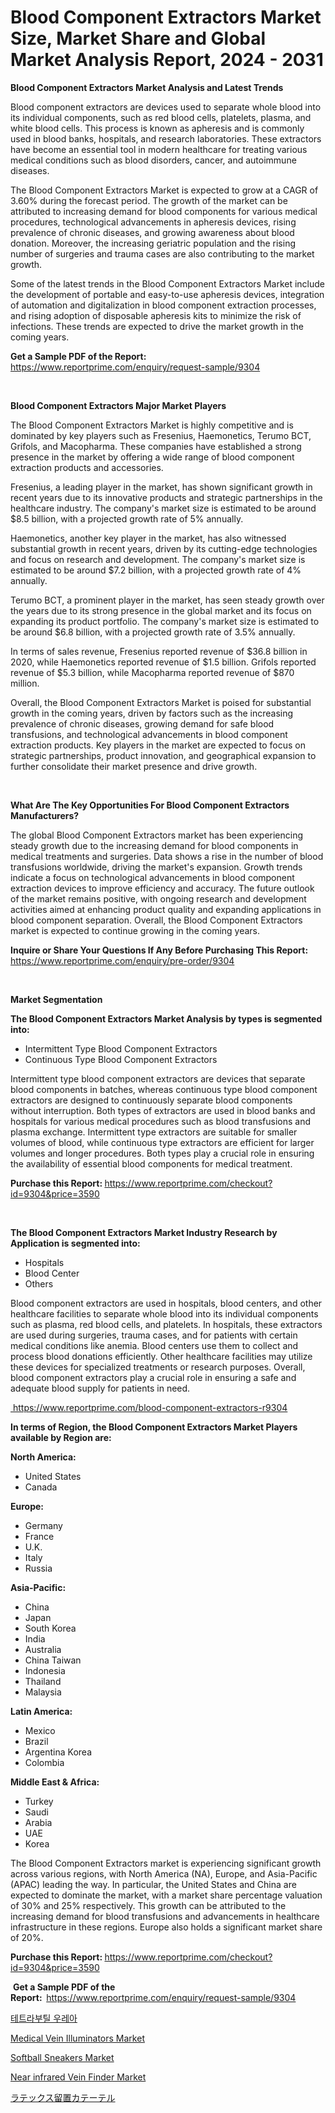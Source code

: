 <p><h1>Blood Component Extractors Market Size, Market Share and Global Market Analysis Report, 2024 - 2031</h1></p><p><strong>Blood Component Extractors Market Analysis and Latest Trends</strong></p>
<p><p>Blood component extractors are devices used to separate whole blood into its individual components, such as red blood cells, platelets, plasma, and white blood cells. This process is known as apheresis and is commonly used in blood banks, hospitals, and research laboratories. These extractors have become an essential tool in modern healthcare for treating various medical conditions such as blood disorders, cancer, and autoimmune diseases.</p><p>The Blood Component Extractors Market is expected to grow at a CAGR of 3.60% during the forecast period. The growth of the market can be attributed to increasing demand for blood components for various medical procedures, technological advancements in apheresis devices, rising prevalence of chronic diseases, and growing awareness about blood donation. Moreover, the increasing geriatric population and the rising number of surgeries and trauma cases are also contributing to the market growth.</p><p>Some of the latest trends in the Blood Component Extractors Market include the development of portable and easy-to-use apheresis devices, integration of automation and digitalization in blood component extraction processes, and rising adoption of disposable apheresis kits to minimize the risk of infections. These trends are expected to drive the market growth in the coming years.</p></p>
<p><strong>Get a Sample PDF of the Report:&nbsp;</strong> <a href="https://www.reportprime.com/enquiry/request-sample/9304">https://www.reportprime.com/enquiry/request-sample/9304</a></p>
<p>&nbsp;</p>
<p><strong>Blood Component Extractors Major Market Players</strong></p>
<p><p>The Blood Component Extractors Market is highly competitive and is dominated by key players such as Fresenius, Haemonetics, Terumo BCT, Grifols, and Macopharma. These companies have established a strong presence in the market by offering a wide range of blood component extraction products and accessories.</p><p>Fresenius, a leading player in the market, has shown significant growth in recent years due to its innovative products and strategic partnerships in the healthcare industry. The company's market size is estimated to be around $8.5 billion, with a projected growth rate of 5% annually.</p><p>Haemonetics, another key player in the market, has also witnessed substantial growth in recent years, driven by its cutting-edge technologies and focus on research and development. The company's market size is estimated to be around $7.2 billion, with a projected growth rate of 4% annually.</p><p>Terumo BCT, a prominent player in the market, has seen steady growth over the years due to its strong presence in the global market and its focus on expanding its product portfolio. The company's market size is estimated to be around $6.8 billion, with a projected growth rate of 3.5% annually.</p><p>In terms of sales revenue, Fresenius reported revenue of $36.8 billion in 2020, while Haemonetics reported revenue of $1.5 billion. Grifols reported revenue of $5.3 billion, while Macopharma reported revenue of $870 million.</p><p>Overall, the Blood Component Extractors Market is poised for substantial growth in the coming years, driven by factors such as the increasing prevalence of chronic diseases, growing demand for safe blood transfusions, and technological advancements in blood component extraction products. Key players in the market are expected to focus on strategic partnerships, product innovation, and geographical expansion to further consolidate their market presence and drive growth.</p></p>
<p>&nbsp;</p>
<p><strong>What Are The Key Opportunities For Blood Component Extractors Manufacturers?</strong></p>
<p><p>The global Blood Component Extractors market has been experiencing steady growth due to the increasing demand for blood components in medical treatments and surgeries. Data shows a rise in the number of blood transfusions worldwide, driving the market's expansion. Growth trends indicate a focus on technological advancements in blood component extraction devices to improve efficiency and accuracy. The future outlook of the market remains positive, with ongoing research and development activities aimed at enhancing product quality and expanding applications in blood component separation. Overall, the Blood Component Extractors market is expected to continue growing in the coming years.</p></p>
<p><strong>Inquire or Share Your Questions If Any Before Purchasing This Report:</strong> <a href="https://www.reportprime.com/enquiry/pre-order/9304">https://www.reportprime.com/enquiry/pre-order/9304</a></p>
<p>&nbsp;</p>
<p><strong>Market Segmentation</strong></p>
<p><strong>The Blood Component Extractors Market Analysis by types is segmented into:</strong></p>
<p><ul><li>Intermittent Type Blood Component Extractors</li><li>Continuous Type Blood Component Extractors</li></ul></p>
<p><p>Intermittent type blood component extractors are devices that separate blood components in batches, whereas continuous type blood component extractors are designed to continuously separate blood components without interruption. Both types of extractors are used in blood banks and hospitals for various medical procedures such as blood transfusions and plasma exchange. Intermittent type extractors are suitable for smaller volumes of blood, while continuous type extractors are efficient for larger volumes and longer procedures. Both types play a crucial role in ensuring the availability of essential blood components for medical treatment.</p></p>
<p><strong>Purchase this Report:&nbsp;</strong><a href="https://www.reportprime.com/checkout?id=9304&price=3590">https://www.reportprime.com/checkout?id=9304&price=3590</a></p>
<p>&nbsp;</p>
<p><strong>The Blood Component Extractors Market Industry Research by Application is segmented into:</strong></p>
<p><ul><li>Hospitals</li><li>Blood Center</li><li>Others</li></ul></p>
<p><p>Blood component extractors are used in hospitals, blood centers, and other healthcare facilities to separate whole blood into its individual components such as plasma, red blood cells, and platelets. In hospitals, these extractors are used during surgeries, trauma cases, and for patients with certain medical conditions like anemia. Blood centers use them to collect and process blood donations efficiently. Other healthcare facilities may utilize these devices for specialized treatments or research purposes. Overall, blood component extractors play a crucial role in ensuring a safe and adequate blood supply for patients in need.</p></p>
<p><a href="https://www.reportprime.com/blood-component-extractors-r9304">&nbsp;https://www.reportprime.com/blood-component-extractors-r9304</a></p>
<p><strong>In terms of Region, the Blood Component Extractors Market Players available by Region are:</strong></p>
<p>
    <p> <strong> North America: </strong>
        <ul>
            <li>United States</li>
            <li>Canada</li>
        </ul>
        </p> 
    <p> <strong> Europe: </strong>
        <ul>
            <li>Germany</li>
            <li>France</li>
            <li>U.K.</li>
            <li>Italy</li>
            <li>Russia</li>
        </ul>
        </p> 
    <p> <strong> Asia-Pacific: </strong>
        <ul>
            <li>China</li>
            <li>Japan</li>
            <li>South Korea</li>
            <li>India</li>
            <li>Australia</li>
            <li>China Taiwan</li>
            <li>Indonesia</li>
            <li>Thailand</li>
            <li>Malaysia</li>
        </ul>
        </p> 
    <p> <strong> Latin America: </strong>
        <ul>
            <li>Mexico</li>
            <li>Brazil</li>
            <li>Argentina Korea</li>
            <li>Colombia</li>
        </ul>
        </p> 
    <p> <strong> Middle East & Africa: </strong>
        <ul>
            <li>Turkey</li>
            <li>Saudi</li>
            <li>Arabia</li>
            <li>UAE</li>
            <li>Korea</li>
        </ul>
    </p>
    </p>
<p><p>The Blood Component Extractors market is experiencing significant growth across various regions, with North America (NA), Europe, and Asia-Pacific (APAC) leading the way. In particular, the United States and China are expected to dominate the market, with a market share percentage valuation of 30% and 25% respectively. This growth can be attributed to the increasing demand for blood transfusions and advancements in healthcare infrastructure in these regions. Europe also holds a significant market share of 20%.</p></p>
<p><strong>Purchase this Report: </strong><a href="https://www.reportprime.com/checkout?id=9304&price=3590">https://www.reportprime.com/checkout?id=9304&price=3590</a></p>
<p>&nbsp;<strong>Get a Sample PDF of the Report:&nbsp;&nbsp;</strong><a href="https://www.reportprime.com/enquiry/request-sample/9304">https://www.reportprime.com/enquiry/request-sample/9304</a></p>
<p><strong></strong></p>
<p><p><a href="https://medium.com/@dandier2003/%ED%85%8C%ED%8A%B8%EB%9D%BC%EB%B6%80%ED%8B%B8-%EC%9A%94%EC%86%8C-%EC%8B%9C%EC%9E%A5-%EA%B7%9C%EB%AA%A8-cagr-%EB%8F%99%ED%96%A5-2024-2030-7f704a3c36ca">테트라부틸 우레아</a></p><p><a href="https://github.com/Angelnienowdseej3e45z3p8c/Market-Research-Report-List-2/blob/main/medical-vein-illuminators-market.md">Medical Vein Illuminators Market</a></p><p><a href="https://issuu.com/reportprime-2/docs/softball-sneakers-market-size-2030.pptx">Softball Sneakers Market</a></p><p><a href="https://github.com/angeliabkratze/Market-Research-Report-List-1/blob/main/near-infrared-vein-finder-market.md">Near infrared Vein Finder Market</a></p><p><a href="https://github.com/qwpelcjko9242629/Market-Research-Report-List-2/blob/main/500406084560.md">ラテックス留置カテーテル</a></p></p>